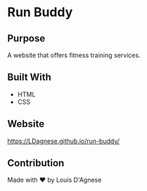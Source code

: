 # Run Buddy

## Purpose
A website that offers fitness training services.

## Built With
* HTML
* CSS

## Website
https://LDagnese.github.io/run-buddy/

## Contribution
Made with ❤️ by Louis D'Agnese

